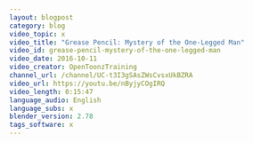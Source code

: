 ```yaml
---
layout: blogpost
category: blog
video_topic: x
video_title: "Grease Pencil: Mystery of the One-Legged Man"
video_id: grease-pencil-mystery-of-the-one-legged-man
video_date: 2016-10-11
video_creator: OpenToonzTraining
channel_url: /channel/UC-t3I3gSAsZWsCvsxUkBZRA
video_url: https://youtu.be/nByjyCOgIRQ
video_length: 0:15:47
language_audio: English
language_subs: x
blender_version: 2.78
tags_software: x
---
```

